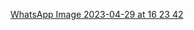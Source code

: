 [WhatsApp Image 2023-04-29 at 16 23 42](https://user-images.githubusercontent.com/81759525/235299011-4c037a87-d25a-4620-b49c-8b8a76cd0082.jpg)

